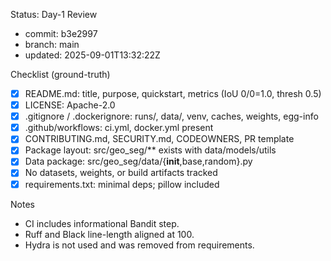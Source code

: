 Status: Day-1 Review

- commit: b3e2997
- branch: main
- updated: 2025-09-01T13:32:22Z

Checklist (ground-truth)

- [x] README.md: title, purpose, quickstart, metrics (IoU 0/0=1.0, thresh 0.5)
- [x] LICENSE: Apache-2.0
- [x] .gitignore / .dockerignore: runs/, data/, venv, caches, weights, egg-info
- [x] .github/workflows: ci.yml, docker.yml present
- [x] CONTRIBUTING.md, SECURITY.md, CODEOWNERS, PR template
- [x] Package layout: src/geo_seg/** exists with data/models/utils
- [x] Data package: src/geo_seg/data/{__init__,base,random}.py
- [x] No datasets, weights, or build artifacts tracked
- [x] requirements.txt: minimal deps; pillow included

Notes

- CI includes informational Bandit step.
- Ruff and Black line-length aligned at 100.
- Hydra is not used and was removed from requirements.

